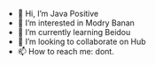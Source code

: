 - 👋 Hi, I’m Java Positive
- 👀 I’m interested in Modry Banan
- 🌱 I’m currently learning Beidou
- 💞️ I’m looking to collaborate on Hub
- 📫 How to reach me: dont.

<!---
TheySatan/ThemSatan is a ✨ special ✨ repository because its `README.md` (this file) appears on your GitHub profile.
You can click the Preview link to take a look at your changes.
--->
